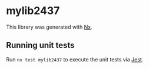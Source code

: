 # mylib2437

This library was generated with [Nx](https://nx.dev).

## Running unit tests

Run `nx test mylib2437` to execute the unit tests via [Jest](https://jestjs.io).

